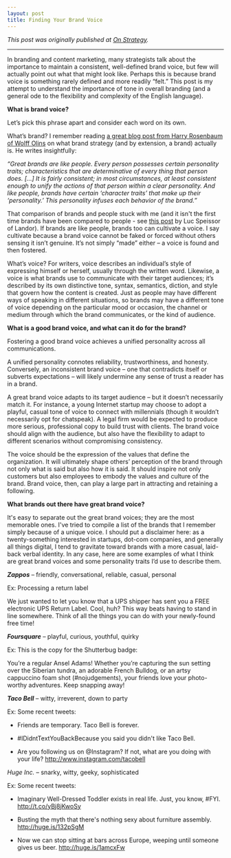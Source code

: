 ```yaml
---
layout: post
title: Finding Your Brand Voice
---
```


*This post was originally published at [On Strategy](http://cargocollective.com/joychen/Finding-Your-Brand-Voice).*

-----

In branding and content marketing, many strategists talk about the importance to maintain a consistent, well-defined brand voice, but few will actually point out what that might look like. Perhaps this is because brand voice is something rarely defined and more readily “felt.” This post is my attempt to understand the importance of tone in overall branding (and a general ode to the flexibility and complexity of the English language). 

**What is brand voice?**

Let’s pick this phrase apart and consider each word on its own.

What’s brand? I remember reading [a great blog post from Harry Rosenbaum of Wolff Olins](http://blog.wolffolins.com/post/31927155482/brand-people) on what brand strategy (and by extension, a brand) actually is. He writes insightfully: 

_“Great brands are like people. Every person possesses certain personality traits; characteristics that are determinative of every thing that person does. […] It is fairly consistent; in most circumstances, at least consistent enough to unify the actions of that person within a clear personality. And like people, brands have certain ‘character traits’ that make up their ‘personality.’ This personality infuses each behavior of the brand.”_

That comparison of brands and people stuck with me (and it isn't the first time brands have been compared to people - see [this post](http://landor.com/#!/talk/articles-publications/articles/branding-explained-to-a-child-what-is-a-brand/) by Luc Speissor of Landor). If brands are like people, brands too can cultivate a voice. I say cultivate because a brand voice cannot be faked or forced without others sensing it isn’t genuine. It’s not simply “made” either – a voice is found and then fostered. 

What’s voice? For writers, voice describes an individual’s style of expressing himself or herself, usually through the written word. Likewise, a voice is what brands use to communicate with their target audiences; it’s described by its own distinctive tone, syntax, semantics, diction, and style that govern how the content is created. Just as people may have different ways of speaking in different situations, so brands may have a different tone of voice depending on the particular mood or occasion, the channel or medium through which the brand communicates, or the kind of audience. 

**What is a good brand voice, and what can it do for the brand?**

Fostering a good brand voice achieves a unified personality across all communications. 

A unified personality connotes reliability, trustworthiness, and honesty. Conversely, an inconsistent brand voice – one that contradicts itself or subverts expectations – will likely undermine any sense of trust a reader has in a brand. 

A great brand voice adapts to its target audience – but it doesn’t necessarily match it. For instance, a young Internet startup may choose to adopt a playful, casual tone of voice to connect with millennials (though it wouldn’t necessarily opt for chatspeak). A legal firm would be expected to produce more serious, professional copy to build trust with clients. The brand voice should align with the audience, but also have the flexibility to adapt to different scenarios without compromising consistency. 

The voice should be the expression of the values that define the organization. It will ultimately shape others’ perception of the brand through not only what is said but also how it is said. It should inspire not only customers but also employees to embody the values and culture of the brand. Brand voice, then, can play a large part in attracting and retaining a following. 

**What brands out there have great brand voice?**

It's easy to separate out the great brand voices; they are the most memorable ones. I've tried to compile a list of the brands that I remember simply because of a unique voice. I should put a disclaimer here: as a twenty-something interested in startups, dot-com companies, and generally all things digital, I tend to gravitate toward brands with a more casual, laid-back verbal identity. In any case, here are some examples of what I think are great brand voices and some personality traits I’d use to describe them.

_**Zappos**_ – friendly, conversational, reliable, casual, personal

Ex: Processing a return label

We just wanted to let you know that a UPS shipper has sent you a FREE electronic UPS Return Label. Cool, huh? This way beats having to stand in line somewhere. Think of all the things you can do with your newly-found free time!

_**Foursquare**_ – playful, curious, youthful, quirky

Ex: This is the copy for the Shutterbug badge: 

You’re a regular Ansel Adams! Whether you’re capturing the sun setting over the Siberian tundra, an adorable French Bulldog, or an artsy cappuccino foam shot (#nojudgements), your friends love your photo-worthy adventures. Keep snapping away!

_**Taco Bell**_ – witty, irreverent, down to party

Ex: Some recent tweets: 

- Friends are temporary. Taco Bell is forever.

-  #IDidntTextYouBackBecause you said you didn't like Taco Bell.

- Are you following us on @Instagram? If not, what are you doing with your life? http://www.instagram.com/tacobell 

_Huge Inc._ – snarky, witty, geeky, sophisticated

Ex: Some recent tweets: 

- Imaginary Well-Dressed Toddler exists in real life. Just, you know, #FYI. http://t.co/yBj8jKwoSy

- Busting the myth that there's nothing sexy about furniture assembly. http://huge.is/132pSgM 

- Now we can stop sitting at bars across Europe, weeping until someone gives us beer. http://huge.is/1amcxFw